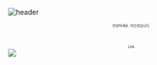 ![header](https://capsule-render.vercel.app/api?type=soft&color=78a2e1&height=100&section=header&text=2insung%20README&fontSize=45&fontColor=ffffff)
<div align="center" style="font-size:50%">안녕하세요. 이인성입니다.</div>
<br>
<br>
<div align="center" style="font-size:50%">Link</div>
<img src="https://img.shields.io/badge/Portfolio-#000000?style=flat-square&logo=Notion&logoColor=white"/>

